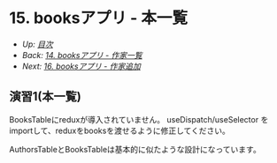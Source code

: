# 15. booksアプリ - 本一覧

- *Up: [目次](../index.md)*
- *Back: [14. booksアプリ - 作家一覧](./14_books_app_author_table.md)*
- *Next: [16. booksアプリ - 作家追加](./16_books_app_author_create.md)*

## 演習1(本一覧)

BooksTableにreduxが導入されていません。
useDispatch/useSelector を importして、reduxをbooksを渡せるように修正してください。

AuthorsTableとBooksTableは基本的に似たような設計になっています。
